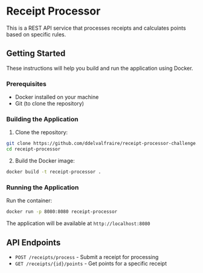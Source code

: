 # Receipt Processor

This is a REST API service that processes receipts and calculates points based on specific rules.

## Getting Started

These instructions will help you build and run the application using Docker.

### Prerequisites

- Docker installed on your machine
- Git (to clone the repository)

### Building the Application

1. Clone the repository:
```bash
git clone https://github.com/ddelvalfraire/receipt-processor-challenge.git
cd receipt-processor
```

2. Build the Docker image:
```bash
docker build -t receipt-processor .
```

### Running the Application

Run the container:
```bash
docker run -p 8080:8080 receipt-processor
```

The application will be available at `http://localhost:8080`

## API Endpoints

- `POST /receipts/process` - Submit a receipt for processing
- `GET /receipts/{id}/points` - Get points for a specific receipt

